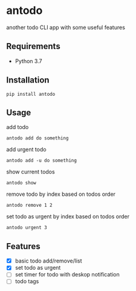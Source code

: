 # antodo

another todo CLI app with some useful features

## Requirements

- Python 3.7

## Installation

```shell
pip install antodo
```

## Usage

add todo

```shell
antodo add do something
```

add urgent todo

```shell
antodo add -u do something
```

show current todos

```shell
antodo show
```

remove todo by index based on todos order

```shell
antodo remove 1 2
```

set todo as urgent by index based on todos order

```shell
antodo urgent 3
```

## Features

- [x] basic todo add/remove/list
- [x] set todo as urgent
- [ ] set timer for todo with deskop notification
- [ ] todo tags
